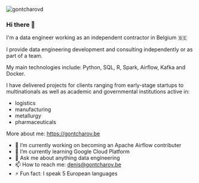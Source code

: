 ![gontcharovd](https://gontcharov.be/images/logo.png)

### Hi there 👋

I'm a data engineer working as an independent contractor in Belgium 🇧🇪

I provide data engineering development and consulting independently or as part of a team.

My main technologies include: Python, SQL, R, Spark, Airflow, Kafka and Docker.

I have delivered projects for clients ranging from early-stage startups to multinationals as well as academic and governmental institutions active in:

- logistics
- manufacturing
- metallurgy
- pharmaceuticals

More about me: https://gontcharov.be

- 🔭 I’m currently working on becoming an Apache Airflow contributer
- 🌱 I’m currently learning Google Cloud Platform
- 💬 Ask me about anything data engineering
- 📫 How to reach me: denis@gontcharov.be
- ⚡ Fun fact: I speak 5 European languages
